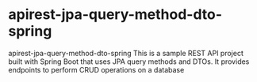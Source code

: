 # apirest-jpa-query-method-dto-spring
apirest-jpa-query-method-dto-spring
This is a sample REST API project built with Spring Boot that uses JPA query methods and DTOs. It provides endpoints to perform CRUD operations on a database 

